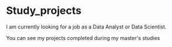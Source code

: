 # Study_projects
I am currently looking for a job as a Data Analyst or Data Scientist.

You can see my projects completed during my master's studies
